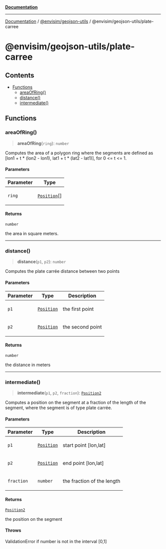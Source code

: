 [**Documentation**](../../../../README.md)

---

[Documentation](../../../../README.md) / [@envisim/geojson-utils](../../README.md) / @envisim/geojson-utils/plate-carree

# @envisim/geojson-utils/plate-carree

## Contents

- [Functions](#functions)
  - [areaOfRing()](#areaofring)
  - [distance()](#distance)
  - [intermediate()](#intermediate)

## Functions

### areaOfRing()

> **areaOfRing**(`ring`): `number`

Computes the area of a polygon ring where the segments are
defined as \[lon1 + t \* (lon2 - lon1), lat1 + t \* (lat2 - lat1)], for
0 <= t <= 1.

#### Parameters

<table>
<thead>
<tr>
<th>Parameter</th>
<th>Type</th>
</tr>
</thead>
<tbody>
<tr>
<td>

`ring`

</td>
<td>

[`Position`](geojson.md#position)\[]

</td>
</tr>
</tbody>
</table>

#### Returns

`number`

the area in square meters.

---

### distance()

> **distance**(`p1`, `p2`): `number`

Computes the plate carrée distance between two points

#### Parameters

<table>
<thead>
<tr>
<th>Parameter</th>
<th>Type</th>
<th>Description</th>
</tr>
</thead>
<tbody>
<tr>
<td>

`p1`

</td>
<td>

[`Position`](geojson.md#position)

</td>
<td>

the first point

</td>
</tr>
<tr>
<td>

`p2`

</td>
<td>

[`Position`](geojson.md#position)

</td>
<td>

the second point

</td>
</tr>
</tbody>
</table>

#### Returns

`number`

the distance in meters

---

### intermediate()

> **intermediate**(`p1`, `p2`, `fraction`): [`Position2`](geojson.md#position2)

Computes a position on the segment at a fraction of the length of the
segment, where the segment is of type plate carrée.

#### Parameters

<table>
<thead>
<tr>
<th>Parameter</th>
<th>Type</th>
<th>Description</th>
</tr>
</thead>
<tbody>
<tr>
<td>

`p1`

</td>
<td>

[`Position`](geojson.md#position)

</td>
<td>

start point \[lon,lat]

</td>
</tr>
<tr>
<td>

`p2`

</td>
<td>

[`Position`](geojson.md#position)

</td>
<td>

end point \[lon,lat]

</td>
</tr>
<tr>
<td>

`fraction`

</td>
<td>

`number`

</td>
<td>

the fraction of the length

</td>
</tr>
</tbody>
</table>

#### Returns

[`Position2`](geojson.md#position2)

the position on the segment

#### Throws

ValidationError if number is not in the interval \[0,1]

